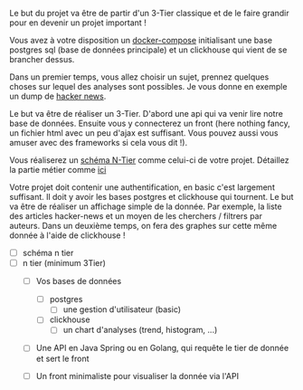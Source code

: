 Le but du projet va être de partir d'un 3-Tier classique et de le faire grandir
pour en devenir un projet important !


Vous avez à votre disposition un
[docker-compose](./tp/tp_distributed/docker-compose.yml) initialisant une base
postgres sql (base de données principale) et un clickhouse qui vient de se
brancher dessus.

Dans un premier temps, vous allez choisir un sujet, prennez quelques choses sur
lequel des analyses sont possibles. Je vous donne en exemple un dump de [hacker
news](https://news.ycombinator.com/).

Le but va être de réaliser un 3-Tier. D'abord une api qui va venir lire notre
base de données. Ensuite vous y connecterez un front (here nothing fancy, un
fichier html avec un peu d'ajax est suffisant. Vous pouvez aussi vous amuser
avec des frameworks si cela vous dit !).

Vous réaliserez un [schéma N-Tier](https://github.com/Rolf1e/rolf1e.github.io/blob/main/ulco/m2/j2e/cours/images/n_tier.png)
comme celui-ci de votre projet. Détaillez la partie métier comme [ici](https://github.com/Rolf1e/rolf1e.github.io/blob/main/ulco/m2/j2e/cours/images/business_layer.png)

Votre projet doit contenir une authentification, en basic c'est largement
suffisant. Il doit y avoir les bases postgres et clickhouse qui tournent. 
Le but va être de réaliser un affichage simple de la donnée. Par exemple, la
liste des articles hacker-news et un moyen de les cherchers / filtrers par
auteurs. Dans un deuxième temps, on fera des graphes sur cette même donnée à
l'aide de clickhouse !


- [ ] schéma n tier
- [ ] n tier (minimum 3Tier)
  - [ ] Vos bases de données
    - [ ] postgres
      - [ ] une gestion d'utilisateur (basic)
    - [ ] clickhouse
      - [ ] un chart d'analyses (trend, histogram, ...)
  - [ ] Une API en Java Spring ou en Golang, qui requête le tier de donnée et sert le front
  - [ ] Un front minimaliste pour visualiser la donnée via l'API

